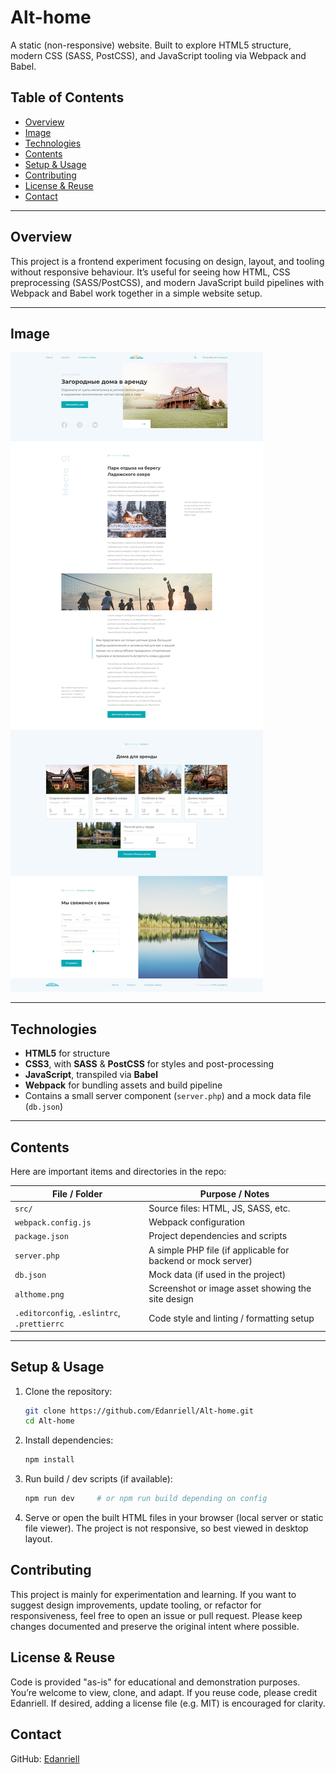 # Alt-home

A static (non-responsive) website. Built to explore HTML5 structure, modern CSS (SASS, PostCSS), and JavaScript tooling via Webpack and Babel.

## Table of Contents

- [Overview](#overview)
- [Image](#image)
- [Technologies](#technologies)  
- [Contents](#contents)  
- [Setup & Usage](#setup--usage)  
- [Contributing](#contributing)  
- [License & Reuse](#license--reuse)  
- [Contact](#contact)  

---

## Overview

This project is a frontend experiment focusing on design, layout, and tooling without responsive behaviour. It’s useful for seeing how HTML, CSS preprocessing (SASS/PostCSS), and modern JavaScript build pipelines with Webpack and Babel work together in a simple website setup.

---

## Image
![Alt-home](https://github.com/Edanriell/Alt-home/blob/master/althome.png?raw=true)

---

## Technologies

- **HTML5** for structure  
- **CSS3**, with **SASS** & **PostCSS** for styles and post-processing  
- **JavaScript**, transpiled via **Babel**  
- **Webpack** for bundling assets and build pipeline  
- Contains a small server component (`server.php`) and a mock data file (`db.json`)  

---

## Contents

Here are important items and directories in the repo:

| File / Folder       | Purpose / Notes                                               |
|---------------------|---------------------------------------------------------------|
| `src/`              | Source files: HTML, JS, SASS, etc.                            |
| `webpack.config.js` | Webpack configuration                                         |
| `package.json`      | Project dependencies and scripts                              |
| `server.php`        | A simple PHP file (if applicable for backend or mock server)  |
| `db.json`           | Mock data (if used in the project)                            |
| `althome.png`       | Screenshot or image asset showing the site design             |
| `.editorconfig`, `.eslintrc`, `.prettierrc` | Code style and linting / formatting setup |

---

## Setup & Usage

1. Clone the repository:

   ```bash
   git clone https://github.com/Edanriell/Alt-home.git
   cd Alt-home

2. Install dependencies:
   ```bash
   npm install

3. Run build / dev scripts (if available):
   ```bash
   npm run dev     # or npm run build depending on config

4. Serve or open the built HTML files in your browser (local server or static file viewer). The project is not responsive, so best viewed in desktop layout.

## Contributing

This project is mainly for experimentation and learning. If you want to suggest design improvements, update tooling, or refactor for responsiveness, feel free to open an issue or pull request. Please keep changes documented and preserve the original intent where possible.

## License & Reuse

Code is provided "as-is" for educational and demonstration purposes. You’re welcome to view, clone, and adapt. If you reuse code, please credit Edanriell. If desired, adding a license file (e.g. MIT) is encouraged for clarity.

## Contact

GitHub: [Edanriell](https://github.com/Edanriell)

